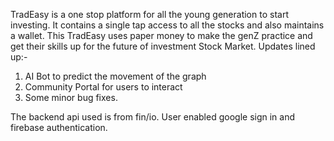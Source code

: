 TradEasy is a one stop platform for all the young generation to start investing. It contains a single tap access to all the stocks and also maintains a wallet. This TradEasy uses paper money to make the genZ practice and get their skills up for the future of investment Stock Market. 
Updates lined up:-
1. AI Bot to predict the movement of the graph
2. Community Portal for users to interact
3. Some minor bug fixes.

The backend api used is from fin/io.
User enabled google sign in and firebase authentication.
